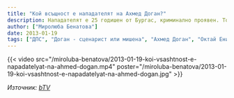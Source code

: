 ```yaml
---
title: "Кой всъщност е нападателят на Ахмед Доган?"
description: Нападателят е 25 годишен от Бургас, криминално проявен. Това обяви пресцентърът на МВР
author: ["Миролюба Бенатова"]
date: 2013-01-19
tags: ["ДПС", "Доган - сценарист или мишена", "Ахмед Доган", "Октай Енимехмедов"]
---
```


{{< video src="/miroluba-benatova/2013-01-19-koi-vsashtnost-e-napadatelyat-na-ahmed-dogan.mp4" poster="/miroluba-benatova/2013-01-19-koi-vsashtnost-e-napadatelyat-na-ahmed-dogan.jpg" >}}

*Източник: [bTV](https://btvnovinite.bg/video/news/koi-vsashtnost-e-napadatelyat-na-ahmed-dogan.html)*
